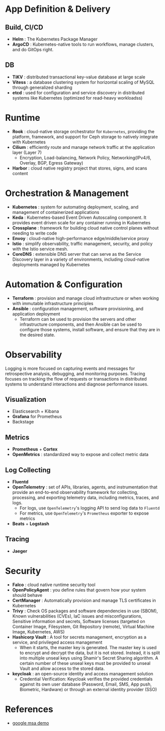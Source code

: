 # App Definition & Delivery
## Build, CI/CD
* **Helm** : The Kubernetes Package Manager
* **ArgoCD** : Kubernetes-native tools to run workflows, manage clusters, and do GitOps right.
  
## DB
* **TiKV** : distributed transactional key-value database at large scale
* **Vitess** : a database clustering system for horizontal scaling of MySQL through generalized sharding
* **etcd** : used for configuration and service discovery in distributed systems like Kubernetes (optimized for read-heavy workloadss)

# Runtime
* **Rook** : cloud-native storage orchestrator for `Kubernetes`, providing the platform, framework, and support for Ceph storage to natively integrate with Kubernetes
* **Cilium** : efficiently route and manage network traffic at the application layer (Layer 7)
  * Encryption, Load-balancing, Network Policy, Networking(IPv4/6, Overlay, BGP, Egress Gateway)
* **Harbor** : cloud native registry project that stores, signs, and scans content


# Orchestration & Management
* **Kubernetes** : system for automating deployment, scaling, and management of containerized applications
* **Keda** : Kubernetes-based Event Driven Autoscaling component. It provides event driven scale for any container running in Kubernetes
* **Crossplane** : framework for building cloud native control planes without needing to write code
* **Envoy** : cloud-native high-performance edge/middle/service proxy
* **Istio** : simplify observability, traffic management, security, and policy with the Istio service mesh.
* **CoreDNS** : extensible DNS server that can serve as the Service Discovery layer in a variety of environments, including cloud-native deployments managed by Kubernetes

# Automation & Configuration
* **Terraform** : provision and manage cloud infrastructure or when working with immutable infrastructure principles
* **Ansible** : configuration management, software provisioning, and application deployment
  * Terraform can be used to provision the servers and other infrastructure components, and then Ansible can be used to configure those systems, install software, and ensure that they are in the desired state.
 
# Observability
Logging is more focused on capturing events and messages for retrospective analysis, debugging, and monitoring purposes. Tracing focuses on tracking the flow of requests or transactions in distributed systems to understand interactions and diagnose performance issues.

## Visualization
* Elasticsearch + Kibana
* **Grafana** for Prometheus
* Backstage

## Metrics
* **Prometheus** + **Cortex**
* **OpenMetrics** : standardized way to expose and collect metric data

## Log Collecting
* **Fluentd**
* **OpenTelemetry** : set of APIs, libraries, agents, and instrumentation that provide an end-to-end observability framework for collecting, processing, and exporting telemetry data, including metrics, traces, and logs.
  * For logs, use `OpenTelemetry`'s logging API to send log data to `Fluentd`
  * For metrics, use `OpenTelemetry`'s `Prometheus` exporter to expose metrics
* **Beats** + **Logstash**

## Tracing
* **Jaeger**

# Security
* **Falco** : cloud native runtime security tool
* **OpenPolicyAgent** : you define rules that govern how your system should behave
* **CertManager** : Automatically provision and manage TLS certificates in Kubernetes
* **Trivy** : Check OS packages and software dependencies in use (SBOM), Known vulnerabilities (CVEs), IaC issues and misconfigurations, Sensitive information and secrets, Software licenses (targeted on Container Image, Filesystem, Git Repository (remote), Virtual Machine Image, Kubernetes, AWS)
* **Hashicorp Vault** : A tool for secrets management, encryption as a service, and privileged access management
  * When it starts, the master key is generated. The master key is used to encrypt and decrypt the data, but it is not stored. Instead, it is split into multiple unseal keys using Shamir's Secret Sharing algorithm. A certain number of these unseal keys must be provided to unseal Vault and allow access to the stored data. 
* **keycloak** : an open-source identity and access management solution
  * Credential Verification: Keycloak verifies the provided credentials against its own user database (Password, Email, SMS, App push, Biometric, Hardware) or through an external identity provider (SSO)

# References
* [google msa demo][gmsa-demo]

[gmsa-demo]: https://github.com/GoogleCloudPlatform/microservices-demo?tab=readme-ov-file
